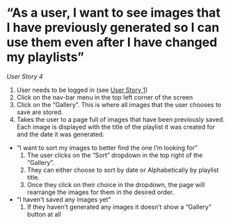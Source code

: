 # “As a user, I want to see images that I have previously generated so I can use them even after I have changed my playlists”

*User Story 4* 

1. User needs to be logged in (see [User Story 1](1-I-want-to-log-in.md))
2. Click on the nav-bar menu in the top left corner of the screen
3. Click on the “Gallery”. This is where all images that the user chooses to save are stored.
4. Takes the user to a page full of images that have been previously saved. Each image is displayed with the title of the playlist it was created for and the date it was generated. 
  * “I want to sort my images to better find the one I’m looking for”
    1. The user clicks on the “Sort” dropdown in the top right of the “Gallery”. 
    2. They can either choose to sort by date or Alphabetically by playlist title.
    3. Once they click on their choice in the dropdown, the page will rearrange the images for them in the desired order.
  * “I haven't saved any images yet”
    1. If they haven’t generated any images it doesn’t show a “Gallery” button at all
